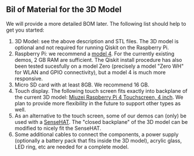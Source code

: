 ## Bil of Material for the 3D Model
We will provide a more detailed BOM later. The following list should help to get you started:
1. 3D Model: see the above description and STL files. The 3D model is optional and not required for running Qiskit on the Raspberry Pi.
1. Raspberry Pi: we recommend a [model 4](https://www.raspberrypi.org/products/raspberry-pi-4-model-b/). For the currently existing demos, 2 GB RAM are sufficient. The Qiskit install procedure has also been tested sucesfully on a model Zero (precisely a model "Zero WH" for WLAN and GPIO connectivity), but a model 4 is much more responsive.
1. Micro SD card with at least 8GB. We recommend 16 GB.
1. Touch display. The following touch screen fits exactly into backplane of the current 3D model: [Miuzei Raspberry Pi 4 Touchscreen, 4 inch](http://www.miuzeipro.com/product/miuzei-raspberry-pi-4-touch-screen-with-case-fan-4-inch-ips-full-angle-game-display-800x480-pixel-support-hdmi-input-with-touch-pen-4-pcs-heatsinks-support-raspbian-kali-by-miuzei/). We plan to provide more flexibility in the future to support other types as well.
1. As an alternative to the touch screen, some of our demos can (only) be used with a [SenseHAT](https://www.raspberrypi.org/products/sense-hat/). The "closed backplane" of the 3D model can be modified to nicely fit the SenseHAT.
1. Some additional cables to connect the components, a power supply (optionally a battery pack that fits inside the 3D model), acrylic glass, LED ring, etc are needed for a complete model.
